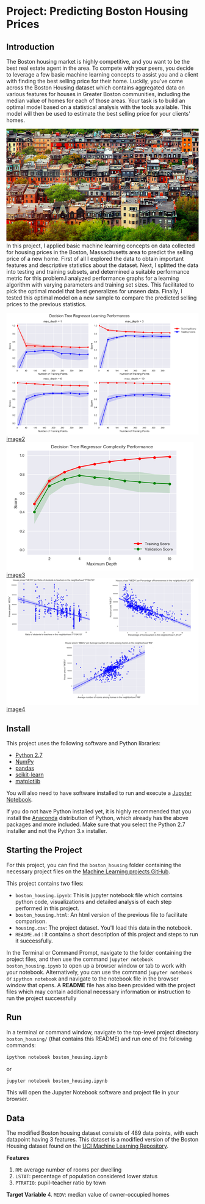 [//]: # (Image References)
[image1]: ./Description-Images/Houses.png "image1"
[image2]: ./Description-Images/learning-curves.PNG "image2"
[image3]: ./Description-Images/complexity-curve.PNG "image3"
[image4]: ./Description-Images/Capture.PNG "image4"

# Project: Predicting Boston Housing Prices

## Introduction

The Boston housing market is highly competitive, and you want to be the best real estate agent in the area. To compete with your peers, you decide to leverage a few basic machine learning concepts to assist you and a client with finding the best selling price for their home. Luckily, you\'ve come across the Boston Housing dataset which contains aggregated data on various features for houses in Greater Boston communities, including the median value of homes for each of those areas. Your task is to build an optimal model based on a statistical analysis with the tools available. This model will then be used to estimate the best selling price for your clients\' homes.

![image1]
In this project, I applied basic machine learning concepts on data collected for housing prices in the Boston, Massachusetts area to predict the selling price of a new home. First of all I explored the data to obtain important features and descriptive statistics about the dataset. Next,  I splitted the data into testing and training subsets, and determined a suitable performance metric for this problem.I analyzed performance graphs for a learning algorithm with varying parameters and training set sizes. This facilitated to pick the optimal model that best generalizes for unseen data. Finally, I tested this optimal model on a new sample to compare the predicted selling prices to the previous statistics.

![image2] [image2]
![image3] [image3]
![image4] [image4]

## Install

This project uses the following software and Python libraries:

- [Python 2.7](https://www.python.org/download/releases/2.7/)
- [NumPy](http://www.numpy.org/)
- [pandas](http://pandas.pydata.org/)
- [scikit-learn](http://scikit-learn.org/stable/)
- [matplotlib](http://matplotlib.org/)

You will also need to have software installed to run and execute a [Jupyter Notebook](http://ipython.org/notebook.html).

If you do not have Python installed yet, it is highly recommended that you install the [Anaconda](http://continuum.io/downloads) distribution of Python, which already has the above packages and more included. Make sure that you select the Python 2.7 installer and not the Python 3.x installer.

## Starting the Project

For this project, you can find the `boston_housing` folder containing the necessary project files on the [Machine Learning projects GitHub](https://github.com/anass337/). 

This project contains two files:

- `boston_housing.ipynb`: This is jupyter notebook file which contains python code, visualizations and detailed analysis of each step performed in this project. 
- `boston_housing.html`: An html version of the previous file to facilitate comparison.
- `housing.csv`: The project dataset. You'll load this data in the notebook.
- `README.md` : it contains a short description of this project and steps to run it successfully.

In the Terminal or Command Prompt, navigate to the folder containing the project files, and then use the command `jupyter notebook boston_housing.ipynb` to open up a browser window or tab to work with your notebook. Alternatively, you can use the command `jupyter notebook` or `ipython notebook` and navigate to the notebook file in the browser window that opens. A **README** file has also been provided with the project files which may contain additional necessary information or instruction to run the project successfully

## Run

In a terminal or command window, navigate to the top-level project directory `boston_housing/` (that contains this README) and run one of the following commands:

```bash
ipython notebook boston_housing.ipynb
```  
or
```bash
jupyter notebook boston_housing.ipynb
```

This will open the Jupyter Notebook software and project file in your browser.

## Data

The modified Boston housing dataset consists of 489 data points, with each datapoint having 3 features. This dataset is a modified version of the Boston Housing dataset found on the [UCI Machine Learning Repository](https://archive.ics.uci.edu/ml/datasets/Housing).

**Features**
1.  `RM`: average number of rooms per dwelling
2. `LSTAT`: percentage of population considered lower status
3. `PTRATIO`: pupil-teacher ratio by town

**Target Variable**
4. `MEDV`: median value of owner-occupied homes
